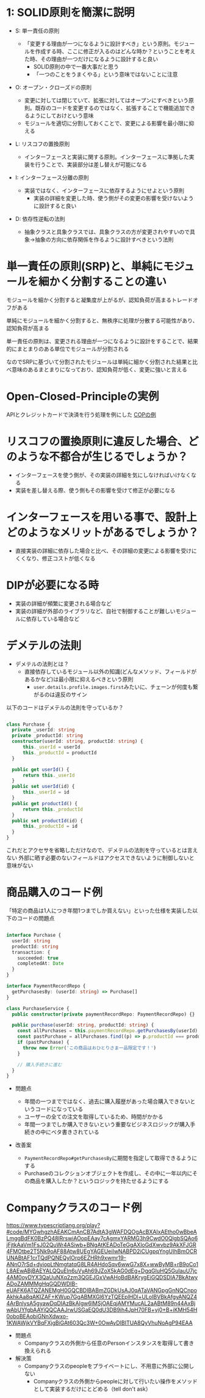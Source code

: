 # 1: SOLID原則を簡潔に説明

- S: 単一責任の原則
  - 「変更する理由が一つになるように設計すべき」という原則。モジュールを作成する時、ここに修正が入るのはどんな時か？ということを考えた時、その理由が一つだけになるように設計すると良い
    - SOLID原則の中で一番大事だと思う
    - 「一つのことをうまくやる」という意味ではないことに注意

- O: オープン・クローズドの原則
  - 変更に対しては閉じていて、拡張に対してはオープンにすべきという原則。既存のコードを変更するのではなく、拡張することで機能追加できるようにしておけという意味
  - モジュールを適切に分割しておくことで、変更による影響を最小限に抑える

- L: リスコフの置換原則
  - インターフェースと実装に関する原則。インターフェースに準拠した実装を行うことで、実装部分は差し替えが可能になる

- I: インターフェース分離の原則
  - 実装ではなく、インターフェースに依存するようにせよという原則
    - 実装の詳細を変更した時、使う側がその変更の影響を受けないように設計すると良い

- D: 依存性逆転の法則
  - 抽象クラスと具象クラスでは、具象クラスの方が変更されやすいので具象→抽象の方向に依存関係を作るように設計すべきという法則

# 単一責任の原則(SRP)と、単純にモジュールを細かく分割することの違い

モジュールを細かく分割すると凝集度が上がるが、認知負荷が高まるトレードオフがある

単純にモジュールを細かく分割すると、無秩序に処理が分散する可能性があり、認知負荷が高まる

単一責任の原則は、変更される理由が一つになるように設計をすることで、結果的にまとまりのある単位でモジュールが分割される

なのでSRPに基づいて分割されたモジュールは単純に細かく分割された結果と比べ意味のあるまとまりになっており、認知負荷が低く、変更に強いと言える

# Open-Closed-Principleの実例

APIとクレジットカードで決済を行う処理を例にした
[COPの例](ocp-example.ts)

# リスコフの置換原則に違反した場合、どのような不都合が生じるでしょうか？

- インターフェースを使う側が、その実装の詳細を気にしなければいけなくなる
- 実装を差し替える際、使う側もその影響を受けて修正が必要になる

# インターフェースを用いる事で、設計上どのようなメリットがあるでしょうか？

- 直接実装の詳細に依存した場合と比べ、その詳細の変更による影響を受けにくくなり、修正コストが低くなる

# DIPが必要になる時

- 実装の詳細が頻繁に変更される場合など
- 実装の詳細が外部のライブラリなど、自社で制御することが難しいモジュールに依存している場合など

# デメテルの法則

- デメテルの法則とは？
  - 直接依存しているモジュール以外の知識(どんなメソッド、フィールドがあるかなど)は最小限に抑えるべきという原則
    - `user.details.profile.images.first`みたいに、チェーンが何度も繋がるのは違反のサイン


以下のコードはデメテルの法則を守っているか？

```TypeScript

class Purchase {
  private _userId: string
  private _productId: string
  constructor(userId: string, productId: string) {
      this._userId = userId
      this._productId = productId
  }

  public get userId() {
      return this._userId
  }
  public set userId(id) {
      this._userId = id
  }
  public get productId() {
      return this._productId
  }
  public set productId(id) {
      this._productId = id
  }
}

```

これだとアクセサを省略しただけなので、デメテルの法則を守っているとは言えない
外部に晒す必要のないフィールドはアクセスできないように制御しないと意味がない

# 商品購入のコード例

「特定の商品は1人につき年間1つまでしか買えない」といった仕様を実装した以下のコードの問題点

```TypeScript

interface Purchase {
  userId: string
  productId: string
  transaction: {
    succeeded: true
    completedAt: Date
  }
}

interface PaymentRecordRepo {
  getPurchasesBy: (userId: string) => Purchase[]
}

class PurchaseService {
  public constructor(private paymentRecordRepo: PaymentRecordRepo) {}

  public purchase(userId: string, productId: string) {
    const allPurchases = this.paymentRecordRepo.getPurchasesBy(userId)
    const pastPurchase = allPurchases.find((p) => p.productId === productId && p.transaction.succeeded)
    if (pastPurchase) {
      throw new Error('この商品はおひとりさま一品限定です！')
    }

    // 購入手続きに進む
  }
}

```

- 問題点
  - 年間の一つまでではなく、過去に購入履歴があった場合購入できないというコードになっている
  - ユーザーの全ての注文を取得しているため、時間がかかる
  - 年間一つまでしか購入できないという重要なビジネスロジックが購入手続きの中にベタ書きされている

- 改善案
  - `PaymentRecordRepo#getPurchasesBy`に期間を指定して取得できるようにする
  - Purchaseのコレクションオブジェクトを作成し、その中に一年以内にその商品を購入したか？というロジックを持たせるようにする

# Companyクラスのコード例

https://www.typescriptlang.org/play?#code/MYGwhgzhAEAKCmAnCB7AdtA3gWAFDQOgAcBXAIxAEtho0wBbeALmggBdFK0BzPQ48lRrswiAOopEAay7cAgmxYARMG3h9CwdO0QlgbSQAo6jFjtkAaVm1FsJ02QuWr4ASiwb+BNgAtKEADoTeGgAXloGdXwvbz9AkXFJGR4FMOtbe2T5Nk9oAF88Atw8UEgYAGEUeiIwNABPD2iCUgpqYngUIhBmOCRUNABtAF1crTQdPQNEQyIOrp6EZHRh9xwmr19-ANnO7rSd+dyiopLtNmgtatqG8LR4AHdoSqv6wwG7x8X+wwByMB+rB9oCo1L8AEwABjBAEYALQQuEIn6uVyAh69JZoX5kAG0dEg+DgqGIuHQ5GuIauU7jc4AM0oyDYX3QaUuNXq2zm3QGEJGxVwAHoBdBAKrygEiGQDSDIA7BkAtwyADoZAMMMgHqGQDWDIB-eUAFK6ATQZANEMgH0GQCBDIBABmZGDkUsAJ0qATaVANGpgGnNQCnpoAkhkAa8qAKIZAF+KWup7GgABMXGl6YzTQEEplHDl+ULoIBVBkAfgyANQZ44ArBnlysA5gyawDqDIAzBkAIgw6lMSjOAEqjAMYMucAL2aABtM89n44AxBjwAbUYfgbAAYiQQCAAJrwUSGaEQ0dU3DB9ih4JpH70FB+yj0+B+iKMH54H0oboBEAobiGNnXdwxo-1KWAWjkVYBqFXjgBiGAt603Qc3W+0OwAyDIBITUA8QyVhuNoAgP94EAA

- 問題点
  - Companyクラスの外側から任意のPersonインスタンスを取得して書き換えられる
- 解決策
  - Companyクラスのpeopleをプライベートにし、不用意に外部に公開しない
    - Companyクラスの外側からpeopleに対して行いたい操作をメソッドとして実装するだけにとどめる（tell don't ask）
